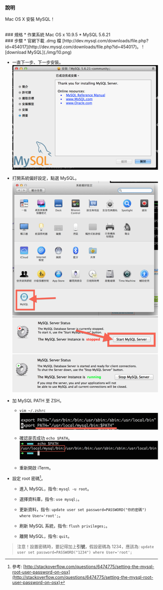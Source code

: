### 說明
Mac OS X 安裝 MySQL！

<br/>
### 規格
* 作業系統 Mac OS x 10.9.5
* MySQL 5.6.21

<br/>
### 步驟
* 官網下載 .dmg 檔 [http://dev.mysql.com/downloads/file.php?id=454017](http://dev.mysql.com/downloads/file.php?id=454017)。  
	![download MySQL](./img/10.png)

* 一直下一步、下一步安裝。  
	![install MySQL](./img/11.png)

* 打開系統偏好設定，點選 MySQL。  
	![start Mysql](./img/12.png)  
	![start Mysql](./img/13.png)  
	![start Mysql](./img/14.png)

* 加 MySQL PATH 至 ZSH。
	* ```vim ~/.zshrc```  
		![add MySQL commend to ZSH](./img/15.png)

	* 確認是否成功 ```echo $PATH```。  
		![add MySQL commend to ZSH](./img/16.png)

	* 重新開啟 iTerm。

* 設定 root 密碼[^1]。

	* 進入 MySQL，指令: ```mysql -u root```。

	* 選擇資料庫，指令: ```use mysql;```。

	* 更新資料，指令: ```update user set password=PASSWORD("你的密碼") where User='root';```。

	* 刷新 MySQL 系統，指令: ```flush privileges;```。

	* 離開 MySQL，指令: ```quit```。

> 注意！設置密碼時，要記得加上**引號**，假設密碼為 1234，應該為: 
> ```update user set password=PASSWORD("1234") where User='root';```

[^1]: 參考: [http://stackoverflow.com/questions/6474775/setting-the-mysql-root-user-password-on-osx](http://stackoverflow.com/questions/6474775/setting-the-mysql-root-user-password-on-osx)
